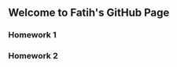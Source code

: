 ## Welcome to Fatih's GitHub Page


### Homework 1
### Homework 2


[link]: (https://moodle.boun.edu.tr/)

